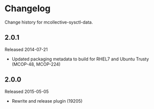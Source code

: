 # Changelog

Change history for mcollective-sysctl-data.


## 2.0.1

Released 2014-07-21

* Updated packaging metadata to build for RHEL7 and Ubuntu Trusty (MCOP-48, MCOP-224)


## 2.0.0

Released 2015-05-05

* Rewrite and release plugin (19205)
